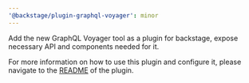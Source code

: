 ```yaml
---
'@backstage/plugin-graphql-voyager': minor
---
```


Add the new GraphQL Voyager tool as a plugin for backstage, expose necessary API and components needed for it.

For more information on how to use this plugin and configure it, please navigate to the [README](https://github.com/backstage/backstage/tree/master/plugins/graphql-voyager/README.md) of the plugin.

